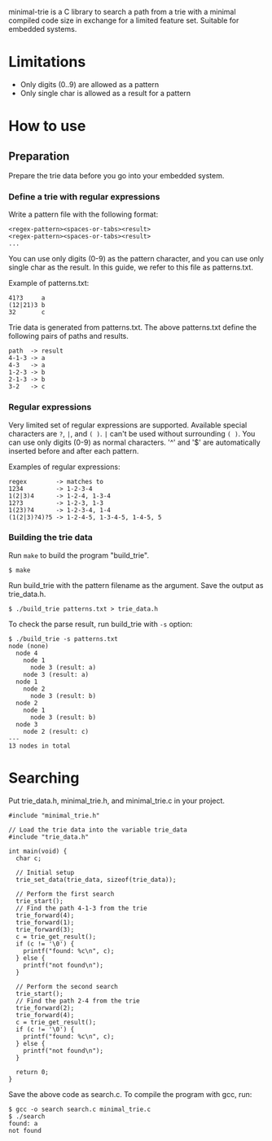 minimal-trie is a C library to search a path from a trie with a minimal compiled code size in exchange for a limited feature set. Suitable for embedded systems.

# Limitations

- Only digits (0..9) are allowed as a pattern
- Only single char is allowed as a result for a pattern

# How to use

## Preparation

Prepare the trie data before you go into your embedded system.

### Define a trie with regular expressions

Write a pattern file with the following format:

    <regex-pattern><spaces-or-tabs><result>
    <regex-pattern><spaces-or-tabs><result>
    ...

You can use only digits (0-9) as the pattern character, and you can use only single char as the result. In this guide, we refer to this file as patterns.txt.

Example of patterns.txt:

    41?3     a
    (12|21)3 b
    32       c

Trie data is generated from patterns.txt. The above patterns.txt define the following pairs of paths and results.

    path  -> result
    4-1-3 -> a
    4-3   -> a
    1-2-3 -> b
    2-1-3 -> b
    3-2   -> c

### Regular expressions

Very limited set of regular expressions are supported. Available special characters are `?`, `|`, and `( )`. `|` can't be used without surrounding `( )`. You can use only digits (0-9) as normal characters. '^' and '$' are automatically inserted before and after each pattern.

Examples of regular expressions:

    regex        -> matches to
    1234         -> 1-2-3-4
    1(2|3)4      -> 1-2-4, 1-3-4
    12?3         -> 1-2-3, 1-3
    1(23)?4      -> 1-2-3-4, 1-4
    (1(2|3)?4)?5 -> 1-2-4-5, 1-3-4-5, 1-4-5, 5

### Building the trie data

Run `make` to build the program "build_trie".

    $ make

Run build_trie with the pattern filename as the argument. Save the output as trie_data.h.

    $ ./build_trie patterns.txt > trie_data.h

To check the parse result, run build_trie with `-s` option:

    $ ./build_trie -s patterns.txt
    node (none)
      node 4
        node 1
          node 3 (result: a)
        node 3 (result: a)
      node 1
        node 2
          node 3 (result: b)
      node 2
        node 1
          node 3 (result: b)
      node 3
        node 2 (result: c)
    ---
    13 nodes in total

# Searching

Put trie_data.h, minimal_trie.h, and minimal_trie.c in your project.

    #include "minimal_trie.h"

    // Load the trie data into the variable trie_data
    #include "trie_data.h"

    int main(void) {
      char c;

      // Initial setup
      trie_set_data(trie_data, sizeof(trie_data));

      // Perform the first search
      trie_start();
      // Find the path 4-1-3 from the trie
      trie_forward(4);
      trie_forward(1);
      trie_forward(3);
      c = trie_get_result();
      if (c != '\0') {
        printf("found: %c\n", c);
      } else {
        printf("not found\n");
      }

      // Perform the second search
      trie_start();
      // Find the path 2-4 from the trie
      trie_forward(2);
      trie_forward(4);
      c = trie_get_result();
      if (c != '\0') {
        printf("found: %c\n", c);
      } else {
        printf("not found\n");
      }

      return 0;
    }

Save the above code as search.c. To compile the program with gcc, run:

    $ gcc -o search search.c minimal_trie.c
    $ ./search
    found: a
    not found

